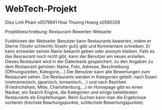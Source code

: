 # WebTech-Projekt
Dieu Linh Pham s0579841
Hoai Thuong Hoang s0580326

Projektbeschreibung:
Restaurant-Bewerten Webseite

Funktionen der Webseite:
Benutzer kann Restaurants bewerten, indem er Sterne (1(sehr schlecht)-5(sehr gut)) gibt und Kommentare schreiben. Er kann entweder seinen Name bekannt geben oder anonym bleiben.
Falls es das Resraurant noch nicht gibt, kann der Benutzer ein neues erstellen. Dieses Restaurant wird in der Datenbank gespeichert.
zu den Angaben zu dem Restaurant gehören: Name, Foto, Adresse, Beschreibung (Öffnungszeiten, Kategorie,...)
Der Benutzer kann alle Bewertungen zum Restaurant sehen.
Die Restaurants werden in Kategorien geteilt: nach Essen (vietnamesisch, japanisch, koreanisch,...) und nach Bezirken (Friedrichshain, Mitte, Charlottenburg,...)
im Homepage gibt es einen Navbar, ein Search Engine, die Kategorien und einige beliebtesten Restaurants als Empfehlungen.
Beim Suchen kann man die Ergebnisse sortieren (höchste Bewrtungspunkte, schlechste Bewertungspunkte).

